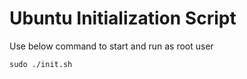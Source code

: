 # Ubuntu Initialization Script

Use below command to start and run as root user
```
sudo ./init.sh
```